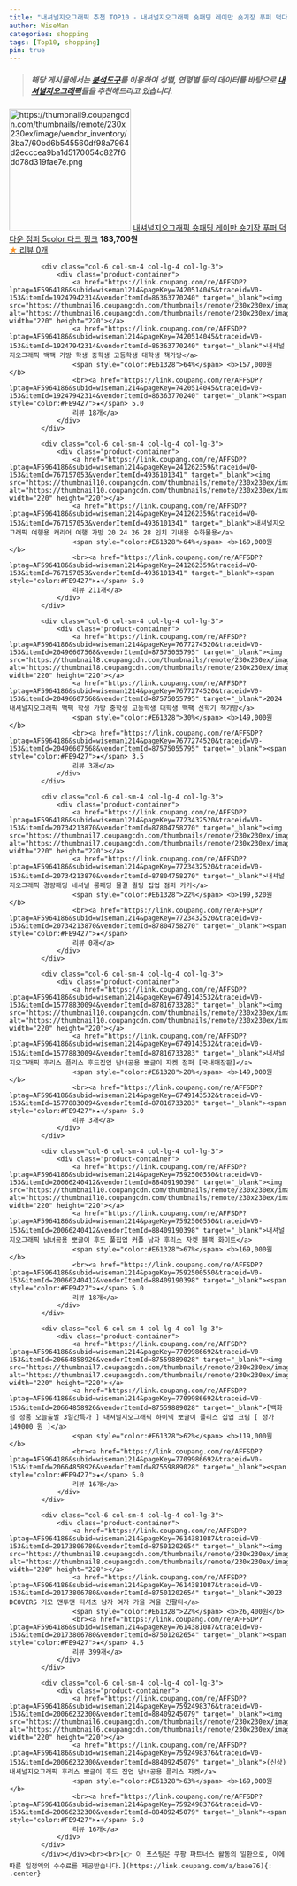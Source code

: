 ```yaml
---
title: "내셔널지오그래픽 추천 TOP10 - 내셔널지오그래픽 숏패딩 레이만 숏기장 푸퍼 덕다운 점퍼 5color 다크 핑크"
author: WiseMan
categories: shopping
tags: [Top10, shopping]
pin: true
---
```


> ##### 해당 게시물에서는 [**분석도구**](https://itemscout.io/)를 이용하여 **성별**, **연령별** 등의 데이터를 바탕으로 [**내셔널지오그래픽**](https://link.coupang.com/a/baae76)들을 추천해드리고 있습니다.
<div class="container"><div class="row">
            <div class="col-6 col-sm-4 col-lg-4 col-lg-3">
                <div class="product-container">
                    <a href="https://link.coupang.com/re/AFFSDP?lptag=AF5964186&subid=wiseman1214&pageKey=7724991542&traceid=V0-153&itemId=20742565216&vendorItemId=87812956171" target="_blank"><img src="https://thumbnail9.coupangcdn.com/thumbnails/remote/230x230ex/image/vendor_inventory/3ba7/60bd6b545560df98a7964d2ecccea9ba1d5170054c827f6dd78d319fae7e.png" alt="https://thumbnail9.coupangcdn.com/thumbnails/remote/230x230ex/image/vendor_inventory/3ba7/60bd6b545560df98a7964d2ecccea9ba1d5170054c827f6dd78d319fae7e.png" width="220" height="220"></a>
                    <a href="https://link.coupang.com/re/AFFSDP?lptag=AF5964186&subid=wiseman1214&pageKey=7724991542&traceid=V0-153&itemId=20742565216&vendorItemId=87812956171" target="_blank">내셔널지오그래픽 숏패딩 레이만 숏기장 푸퍼 덕다운 점퍼 5color 다크 핑크</a>
                    <span style="color:#E61328"></span> <b>183,700원</b>
                    <br><a href="https://link.coupang.com/re/AFFSDP?lptag=AF5964186&subid=wiseman1214&pageKey=7724991542&traceid=V0-153&itemId=20742565216&vendorItemId=87812956171" target="_blank"><span style="color:#FE9427">★</span> 
                    리뷰 0개</a>
                </div>
            </div>
            
            <div class="col-6 col-sm-4 col-lg-4 col-lg-3">
                <div class="product-container">
                    <a href="https://link.coupang.com/re/AFFSDP?lptag=AF5964186&subid=wiseman1214&pageKey=7420514045&traceid=V0-153&itemId=19247942314&vendorItemId=86363770240" target="_blank"><img src="https://thumbnail6.coupangcdn.com/thumbnails/remote/230x230ex/image/vendor_inventory/4e46/c6bf0a37f7dc31e470830f300236a717a0424dab6274563cf51558ae7d41.png" alt="https://thumbnail6.coupangcdn.com/thumbnails/remote/230x230ex/image/vendor_inventory/4e46/c6bf0a37f7dc31e470830f300236a717a0424dab6274563cf51558ae7d41.png" width="220" height="220"></a>
                    <a href="https://link.coupang.com/re/AFFSDP?lptag=AF5964186&subid=wiseman1214&pageKey=7420514045&traceid=V0-153&itemId=19247942314&vendorItemId=86363770240" target="_blank">내셔널지오그래픽 백팩 가방 학생 중학생 고등학생 대학생 책가방</a>
                    <span style="color:#E61328">64%</span> <b>157,000원</b>
                    <br><a href="https://link.coupang.com/re/AFFSDP?lptag=AF5964186&subid=wiseman1214&pageKey=7420514045&traceid=V0-153&itemId=19247942314&vendorItemId=86363770240" target="_blank"><span style="color:#FE9427">★</span> 5.0
                    리뷰 18개</a>
                </div>
            </div>
            
            <div class="col-6 col-sm-4 col-lg-4 col-lg-3">
                <div class="product-container">
                    <a href="https://link.coupang.com/re/AFFSDP?lptag=AF5964186&subid=wiseman1214&pageKey=241262359&traceid=V0-153&itemId=767157053&vendorItemId=4936101341" target="_blank"><img src="https://thumbnail10.coupangcdn.com/thumbnails/remote/230x230ex/image/vendor_inventory/a5c9/d3c31b6aa97680da2e4eba9b9912022e590a89e173a46e7c93854c5c77ed.jpg" alt="https://thumbnail10.coupangcdn.com/thumbnails/remote/230x230ex/image/vendor_inventory/a5c9/d3c31b6aa97680da2e4eba9b9912022e590a89e173a46e7c93854c5c77ed.jpg" width="220" height="220"></a>
                    <a href="https://link.coupang.com/re/AFFSDP?lptag=AF5964186&subid=wiseman1214&pageKey=241262359&traceid=V0-153&itemId=767157053&vendorItemId=4936101341" target="_blank">내셔널지오그래픽 여행용 캐리어 여행 가방 20 24 26 28 인치 기내용 수화물용</a>
                    <span style="color:#E61328">64%</span> <b>169,000원</b>
                    <br><a href="https://link.coupang.com/re/AFFSDP?lptag=AF5964186&subid=wiseman1214&pageKey=241262359&traceid=V0-153&itemId=767157053&vendorItemId=4936101341" target="_blank"><span style="color:#FE9427">★</span> 5.0
                    리뷰 211개</a>
                </div>
            </div>
            
            <div class="col-6 col-sm-4 col-lg-4 col-lg-3">
                <div class="product-container">
                    <a href="https://link.coupang.com/re/AFFSDP?lptag=AF5964186&subid=wiseman1214&pageKey=7677274520&traceid=V0-153&itemId=20496607568&vendorItemId=87575055795" target="_blank"><img src="https://thumbnail8.coupangcdn.com/thumbnails/remote/230x230ex/image/vendor_inventory/2433/824fd086983a085799c36a1db62d8a9e1e0efcaf023badc3c8352836c9f1.png" alt="https://thumbnail8.coupangcdn.com/thumbnails/remote/230x230ex/image/vendor_inventory/2433/824fd086983a085799c36a1db62d8a9e1e0efcaf023badc3c8352836c9f1.png" width="220" height="220"></a>
                    <a href="https://link.coupang.com/re/AFFSDP?lptag=AF5964186&subid=wiseman1214&pageKey=7677274520&traceid=V0-153&itemId=20496607568&vendorItemId=87575055795" target="_blank">2024 내셔널지오그래픽 백팩 학생 가방 중학생 고등학생 대학생 백팩 신학기 책가방</a>
                    <span style="color:#E61328">30%</span> <b>149,000원</b>
                    <br><a href="https://link.coupang.com/re/AFFSDP?lptag=AF5964186&subid=wiseman1214&pageKey=7677274520&traceid=V0-153&itemId=20496607568&vendorItemId=87575055795" target="_blank"><span style="color:#FE9427">★</span> 3.5
                    리뷰 3개</a>
                </div>
            </div>
            
            <div class="col-6 col-sm-4 col-lg-4 col-lg-3">
                <div class="product-container">
                    <a href="https://link.coupang.com/re/AFFSDP?lptag=AF5964186&subid=wiseman1214&pageKey=7723432520&traceid=V0-153&itemId=20734213870&vendorItemId=87804758270" target="_blank"><img src="https://thumbnail7.coupangcdn.com/thumbnails/remote/230x230ex/image/vendor_inventory/6498/6fe9cc4f5b13e1480bf36b356b178a5fe02295f94c29627a78e492b14992.png" alt="https://thumbnail7.coupangcdn.com/thumbnails/remote/230x230ex/image/vendor_inventory/6498/6fe9cc4f5b13e1480bf36b356b178a5fe02295f94c29627a78e492b14992.png" width="220" height="220"></a>
                    <a href="https://link.coupang.com/re/AFFSDP?lptag=AF5964186&subid=wiseman1214&pageKey=7723432520&traceid=V0-153&itemId=20734213870&vendorItemId=87804758270" target="_blank">내셔널지오그래픽 경량패딩 네셔널 롱패딩 물결 퀼팅 집업 점퍼 카키</a>
                    <span style="color:#E61328">22%</span> <b>199,320원</b>
                    <br><a href="https://link.coupang.com/re/AFFSDP?lptag=AF5964186&subid=wiseman1214&pageKey=7723432520&traceid=V0-153&itemId=20734213870&vendorItemId=87804758270" target="_blank"><span style="color:#FE9427">★</span> 
                    리뷰 0개</a>
                </div>
            </div>
            
            <div class="col-6 col-sm-4 col-lg-4 col-lg-3">
                <div class="product-container">
                    <a href="https://link.coupang.com/re/AFFSDP?lptag=AF5964186&subid=wiseman1214&pageKey=6749143532&traceid=V0-153&itemId=15778830094&vendorItemId=87816733283" target="_blank"><img src="https://thumbnail10.coupangcdn.com/thumbnails/remote/230x230ex/image/vendor_inventory/5888/54b87c49a94a1ae26111f9fd67b2cd430b46c7f9af94ec0763f06e162f5d.png" alt="https://thumbnail10.coupangcdn.com/thumbnails/remote/230x230ex/image/vendor_inventory/5888/54b87c49a94a1ae26111f9fd67b2cd430b46c7f9af94ec0763f06e162f5d.png" width="220" height="220"></a>
                    <a href="https://link.coupang.com/re/AFFSDP?lptag=AF5964186&subid=wiseman1214&pageKey=6749143532&traceid=V0-153&itemId=15778830094&vendorItemId=87816733283" target="_blank">내셔널지오그래픽 후리스 플리스 후드집업 남녀공용 뽀글이 자켓 점퍼 [국내매장판]</a>
                    <span style="color:#E61328">28%</span> <b>149,000원</b>
                    <br><a href="https://link.coupang.com/re/AFFSDP?lptag=AF5964186&subid=wiseman1214&pageKey=6749143532&traceid=V0-153&itemId=15778830094&vendorItemId=87816733283" target="_blank"><span style="color:#FE9427">★</span> 5.0
                    리뷰 3개</a>
                </div>
            </div>
            
            <div class="col-6 col-sm-4 col-lg-4 col-lg-3">
                <div class="product-container">
                    <a href="https://link.coupang.com/re/AFFSDP?lptag=AF5964186&subid=wiseman1214&pageKey=7592500550&traceid=V0-153&itemId=20066240412&vendorItemId=88409190398" target="_blank"><img src="https://thumbnail10.coupangcdn.com/thumbnails/remote/230x230ex/image/vendor_inventory/d0b0/2965abaa43677811be47dd4d928dcd5d6bf546a03880c95fe2f9a85b19fd.png" alt="https://thumbnail10.coupangcdn.com/thumbnails/remote/230x230ex/image/vendor_inventory/d0b0/2965abaa43677811be47dd4d928dcd5d6bf546a03880c95fe2f9a85b19fd.png" width="220" height="220"></a>
                    <a href="https://link.coupang.com/re/AFFSDP?lptag=AF5964186&subid=wiseman1214&pageKey=7592500550&traceid=V0-153&itemId=20066240412&vendorItemId=88409190398" target="_blank">내셔널지오그래픽 남녀공용 뽀글이 후드 풀집업 커플 남자 후리스 자켓 블랙 화이트</a>
                    <span style="color:#E61328">67%</span> <b>169,000원</b>
                    <br><a href="https://link.coupang.com/re/AFFSDP?lptag=AF5964186&subid=wiseman1214&pageKey=7592500550&traceid=V0-153&itemId=20066240412&vendorItemId=88409190398" target="_blank"><span style="color:#FE9427">★</span> 5.0
                    리뷰 18개</a>
                </div>
            </div>
            
            <div class="col-6 col-sm-4 col-lg-4 col-lg-3">
                <div class="product-container">
                    <a href="https://link.coupang.com/re/AFFSDP?lptag=AF5964186&subid=wiseman1214&pageKey=7709986692&traceid=V0-153&itemId=20664858926&vendorItemId=87559889028" target="_blank"><img src="https://thumbnail7.coupangcdn.com/thumbnails/remote/230x230ex/image/vendor_inventory/c583/7bc1e4d955829675d05ab0510d0b7c9f953789c4d60d2a676c29e7ab704b.jpg" alt="https://thumbnail7.coupangcdn.com/thumbnails/remote/230x230ex/image/vendor_inventory/c583/7bc1e4d955829675d05ab0510d0b7c9f953789c4d60d2a676c29e7ab704b.jpg" width="220" height="220"></a>
                    <a href="https://link.coupang.com/re/AFFSDP?lptag=AF5964186&subid=wiseman1214&pageKey=7709986692&traceid=V0-153&itemId=20664858926&vendorItemId=87559889028" target="_blank">[백화점 정품 오늘출발 3일간특가 ] 내셔널지오그래픽 하이넥 뽀글이 플리스 집업 크림 [ 정가 149000 원 ]</a>
                    <span style="color:#E61328">62%</span> <b>119,000원</b>
                    <br><a href="https://link.coupang.com/re/AFFSDP?lptag=AF5964186&subid=wiseman1214&pageKey=7709986692&traceid=V0-153&itemId=20664858926&vendorItemId=87559889028" target="_blank"><span style="color:#FE9427">★</span> 5.0
                    리뷰 16개</a>
                </div>
            </div>
            
            <div class="col-6 col-sm-4 col-lg-4 col-lg-3">
                <div class="product-container">
                    <a href="https://link.coupang.com/re/AFFSDP?lptag=AF5964186&subid=wiseman1214&pageKey=7614381087&traceid=V0-153&itemId=20173806780&vendorItemId=87501202654" target="_blank"><img src="https://thumbnail8.coupangcdn.com/thumbnails/remote/230x230ex/image/vendor_inventory/e73a/d9fc60182ac55e6dd600ffe4120965af519f971219f1aee4a446b54dd259.jpg" alt="https://thumbnail8.coupangcdn.com/thumbnails/remote/230x230ex/image/vendor_inventory/e73a/d9fc60182ac55e6dd600ffe4120965af519f971219f1aee4a446b54dd259.jpg" width="220" height="220"></a>
                    <a href="https://link.coupang.com/re/AFFSDP?lptag=AF5964186&subid=wiseman1214&pageKey=7614381087&traceid=V0-153&itemId=20173806780&vendorItemId=87501202654" target="_blank">2023 DCOVERS 기모 맨투맨 티셔츠 남자 여자 가을 겨울 긴팔티</a>
                    <span style="color:#E61328">22%</span> <b>26,400원</b>
                    <br><a href="https://link.coupang.com/re/AFFSDP?lptag=AF5964186&subid=wiseman1214&pageKey=7614381087&traceid=V0-153&itemId=20173806780&vendorItemId=87501202654" target="_blank"><span style="color:#FE9427">★</span> 4.5
                    리뷰 399개</a>
                </div>
            </div>
            
            <div class="col-6 col-sm-4 col-lg-4 col-lg-3">
                <div class="product-container">
                    <a href="https://link.coupang.com/re/AFFSDP?lptag=AF5964186&subid=wiseman1214&pageKey=7592498376&traceid=V0-153&itemId=20066232300&vendorItemId=88409245079" target="_blank"><img src="https://thumbnail6.coupangcdn.com/thumbnails/remote/230x230ex/image/vendor_inventory/3f78/0884247557cd48db75a6fd9fd88353778215d47f1a79b1f7fefb4e4fca55.png" alt="https://thumbnail6.coupangcdn.com/thumbnails/remote/230x230ex/image/vendor_inventory/3f78/0884247557cd48db75a6fd9fd88353778215d47f1a79b1f7fefb4e4fca55.png" width="220" height="220"></a>
                    <a href="https://link.coupang.com/re/AFFSDP?lptag=AF5964186&subid=wiseman1214&pageKey=7592498376&traceid=V0-153&itemId=20066232300&vendorItemId=88409245079" target="_blank">(신상) 내셔널지오그래픽 후리스 뽀글이 후드 집업 남녀공용 플리스 자켓</a>
                    <span style="color:#E61328">63%</span> <b>169,000원</b>
                    <br><a href="https://link.coupang.com/re/AFFSDP?lptag=AF5964186&subid=wiseman1214&pageKey=7592498376&traceid=V0-153&itemId=20066232300&vendorItemId=88409245079" target="_blank"><span style="color:#FE9427">★</span> 5.0
                    리뷰 16개</a>
                </div>
            </div>
            </div></div><br><br>[👉 이 포스팅은 쿠팡 파트너스 활동의 일환으로, 이에 따른 일정액의 수수료를 제공받습니다.](https://link.coupang.com/a/baae76){: .center}